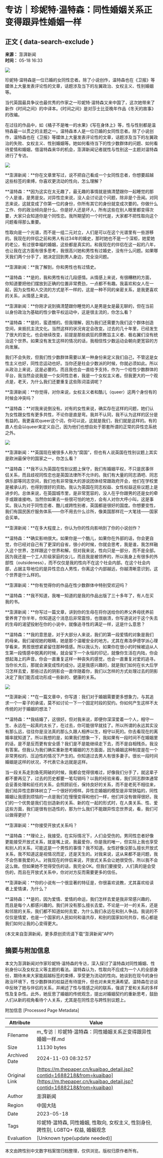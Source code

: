 # 专访｜珍妮特·温特森：同性婚姻关系正变得跟异性婚姻一样

## 正文 { data-search-exclude }


**来源：** 澎湃新闻  
**时间：** 05-18 16:33  

![](https://file.thepaper.cn/wap/v6/img/kb_zhaiyao.png)

珍妮特·温特森是一位已婚的女同性恋者。除了小说创作，温特森也在《卫报》等媒体上大量发表评论性的文章，话题涉及当下的左翼政治、女权主义、性别婚姻等。

当代英国最具争议也最优秀的作家之一珍妮特·温特森又来中国了，这次她带来了新作《时间之间》的中译本。《时间之间》是对莎士比亚晚年作品《冬天的故事》的改编。

在过往的作品中，如《橘子不是唯一的水果》《写在身体上》等，性与性别都是温特森最一以贯之的主题之一。温特森本人是一位已婚的女同性恋者。除了小说创作，温特森也在《卫报》等媒体上大量发表评论性的文章，话题涉及当下的左翼政治的失败、女权主义、性别婚姻等。她如何看待当下的性少数群体的问题、如何看待爱情和婚姻，借温特森来华的机会，澎湃新闻记者就性与性别这一主题对温特森进行了专访。

![](http://image.thepaper.cn/www/image/5/752/837.jpg)

**澎湃新闻：**你在文章里写过，说不把自己看成一个女同性恋者，你想要超越这些标签的束缚，你喜欢更流动的性向，怎么理解？

**温特森：**因为这实在太无趣了，最无趣的事情就是搞清楚跟你一起睡觉的那个人是谁，是男是女。对异性恋来说，没人会讨论这个问题，除非是个丑闻。对同志来说，这就变成了你第一位的身份，你所有其它的身份就变成次要的。你做什么工作、你的政治倾向是什么、你是好人还是坏人，所有这些在别人眼里都变得次要，大家只会知道你是个同性恋。我所期望的一个时代是，大家都不把性取向这个问题看得那么重要。

性取向是一个光谱，而不是一组二元对立，人们是可以在这个光谱里有一些游移的。我现在的伴侣之前和男人有过34年的婚史，那时她也不是一个深柜，她爱她的老公，有过很幸福的婚姻，这些都是真实的。和我现在的伴侣在这一起的八年，也让我在这方面有很多思考，我很高兴她和男性有过婚史，没有什么问题。如果哪天我们两个分手了，她决定回到男人身边，完全没问题。

**澎湃新闻：**我了解到，你和男性也有过情史。

**温特森：**是的，我和男性有过几段感情。从情感上来说，有很糟糕的方面，你知道要把他们摆放到正确的位置非常费劲，一点都不有趣。我喜欢和女人在一起，因为女性和人交流的方式是不一样的，这是一种不同的亲密关系，是我更喜欢的关系，从情感上来说。

**澎湃新闻：**你刚才说到搞清楚跟你睡觉的人是男是女是最无聊的，但在当前以身份政治为基础的性少数平权运动中，这是很主流的，你怎么看？

**温特森：**是的，蛮遗憾的。但我理解，因为我们还需要为我们这个群体创造空间，来抵抗主流文化。当然这样的状况肯定会改变。过去的几十年里，已经发生了很大的变化，也会继续改变，前提是那些疯狂的原教旨主义者、极右翼们没有统治这个世界。如果没有发生这样的情况的话，我相信性少数运动会朝向更宽容的方向发展。

我们不会失败，但我们性少数群体需要以某一种身份来定义我们自己，不管这是女性主义也好，同性恋运动也好。当你还是社会少数派的时候，你就必须如此。所以从政治上来说，这是必要的。而且我也会一直给予支持，作为一个给性少数群体的平台，我当然会说我是一个女同性恋者，我是一个女权主义者。但我更大的一个观点是，老天，为什么我们还要重复这些陈词滥调呢？

**澎湃新闻：**你觉得，对你来说，女权主义者和酷儿（queer）这两个身份有的时候会冲突吗？

**温特森：**对我来说倒没有。对有的女性来说，确实存在这样的问题，她们认为女性跟女性有更多共性，不论你是直是弯。我并不认同，我不认为这样的区分是有益的。我更喜欢queer这个词，你可以说，这就是我们，我们就是这样的。有的直人也会以queer来定义自己，因为他们也想自处于那套所谓的正常的异性恋系统之外。

![](http://image.thepaper.cn/www/image/5/752/838.jpg)

**澎湃新闻：**英国现在被很多人称为“腐国”，但也有人说英国在性别议题上其实是欧洲最保守的国家之一，你怎么看？

**温特森：**我不认为英国在性别议题上保守，我们有婚姻平权，不只是民事伴侣关系，而且歧视同性恋也是英国法律所不允许的。我们有大量的同志酒吧、同志俱乐部等同志空间，我们也有非常强大的游说团体经常跟政府开会，他们在学校里是被承认的，也得到很好的资助。我认为英国在同志权益、女性权益这些议题上是进步的。总体来说，在英国城市里，是非常宽容的，没人在乎你跟男的还是女的牵手或跟谁接吻。当然你如果去一些很可怕的地方，会有人对你大呼小叫，这是事实。我认为对于同性恋者、酷儿或跨性别者，英国都是很好的国度。你想要变性，我们有国民医疗服务体系——你不用去什么诊所，像美国那样花一大笔钱——国家会买单。

**澎湃新闻：**在多大程度上，你认为你的性向影响到了你的小说创作？

**温特森：**确实影响很大。如果你是一个酷儿，如果你在外部的话，你会更自觉，你已经对自己有了更深的自省，很小的时候，你就会思考，我是谁，我怎样融入这个世界，怎样跟这个世界和解。但对我来说，性向只是一部分，而不是全部。因为我还是一个工人阶级家庭的女儿，而且我是被领养的，所以我身上有很多的外部性（outsideness），而不仅仅是我的性向不在这个社会内部。在这个社会内部，占据主导地位的是异性恋白人男性，你离这个内部越远，你越清晰意识到，这个世界是什么样的。

**澎湃新闻：**你有觉得你的作品在性少数群体中特别受欢迎吗？

**温特森：**我不知道，我唯一知道的是我的作品出版了三十多年了，有人在买我的书。

**澎湃新闻：**你写过一篇文章，讲到你的生母在将你送给你的养父养母抚养前曾养育了你半年，你知道这个消息后非常震惊，也很崩溃，你写道说对于这个失去的生母的渴望投射在你的小说中，就像追寻性的满足一样，这是什么意思？

**温特森：**我的意思是，对于大部分人来说，我们的第一段爱情的对象是我们的母亲。我们凝视她的眼睛，她是那个温暖安全的地方。尤其在弗洛伊德学派心理学看来，男孩很想紧紧留住那种情感。所以我认为，如果你在很小的时候被迫从人生第一段情感中脱离的时候，就会留下一个永恒的印记，就像你生活在内陆，你会想起海上的声音。你会一直重复这样一种丧失的感觉，也会一直重复对爱的追寻。当你长大后，那就会演变成性的成分。这是我感兴趣的，就是我们如何在长大后学习怎样去爱，那些过去的阴影会一直伴随着你，我们以怎样的方式处理过去的阴影决定了我们能否成功形成一些新的、健康的关系。

![](http://image.thepaper.cn/www/image/5/753/12.jpg)

**澎湃新闻：**在一篇文章中，你写道：我们对于婚姻需要更多想象力，与其追求一个一辈子的承诺，莫不如讨论一下一个固定时段的契约。你如何产生这样不太传统的对于婚姻的想法？

**温特森：**我结婚了，这很好。但对我来说，即便你深深爱着一个人，相守一生、永远在一起真的太长了，在过去，你可能很早就挂了。所以所谓的永远其实没有那么远，往往你是没法真的那么久跟人相养以生，相守以死的。你去看现在的离婚率就知道了。所以我想的是，如果我们想象一下，我如果有一段时间不在婚姻里的话，是不是反而更有安全感？我们是不是能继续走下去，而不是自相残杀。我没有答案。但我认为我们确实重新思考婚姻的方方面面，因为婚姻这种制度是在一个非常男权的、压迫性的情况下产生的。你知道过去男人有很多妻子。很长一段时间婚姻是这样的状况，不代表它永远就是这样。

当一段关系走到鱼死网破的时候，我都会觉得很难过，好像我们分手了，就这辈子都不要再见了，过去的历史都要一笔勾销吗？以我的经验来看，我们同志群体通常会妥善处理和前任的关系，会照顾前任，保持良好的关系，而不是老死不相往来，我们给异性恋群体树立了一个很好的榜样。异性恋婚姻的模型是非常狭隘的，同性婚姻让我感到烦恼的一点是我们在慢慢变得和他们一样，他们并没有做得很好。我们的一个优势是我们在创造新的关系、新的在一起的形式时，在人类关系、性、爱这些方面，我们是很有创造性的，那为什么我们不能跟异性恋世界说，看，我们可以做得更好？

**澎湃新闻：**你接受开放式关系吗？

**温特森：**理论上，我接受。在实际情况下，人们会受伤的。男同性恋者好像更能接受开放式关系，就是嘴上说，我最爱你，你是我的唯一，但实际上我也享受和别人的关系，可能这是一个男性的事情？我不知道。女性好像没那么擅长开放式关系，我不知道这是视情况而定，还是天生的。对我来说，这从来都不是问题，我不会伤害我爱的人。对我现在的伴侣来说，开放式关系会让她很受伤，所以我不会这么做。但如果她不觉得受伤的话，我完全OK。但我们要接受，人们真的是会受伤的，而且在开放式关系中，你对对方反而需要更多的信任。

**澎湃新闻：**你的小说有一个很显著的特征是，你很喜欢说教，尤其喜欢给读者上爱情课，为什么？

**温特森：**是的，因为爱情、爱情的命运，我们怎样去爱是我非常感兴趣的，而且是每个人都感兴趣的。我们并没有那么擅长去爱。不论是一对一的关系，还是和邻居的关系，我们都不知道如何去爱，为什么我们永远在和别人争战。我说的不仅仅是情爱，也是一个国家的人民如何和谐共存，和别的国家如何共存，核心都是我们如何让我的心变得更大。

(本文来自澎湃新闻，更多原创资讯请下载“澎湃新闻”APP)

## 摘要与附加信息

<!-- tcd_abstract -->
本文为澎湃新闻对作家珍妮特·温特森的专访，深入探讨了温特森对同性婚姻、性别身份以及女权主义等主题的看法。温特森认为，性取向不应成为一个人的全部身份，期待未来大家能超越标签的束缚，享受更为流动的性向。她谈到在现今的身份政治环境下，性少数群体的权益还有待提升，但也对未来充满希望。温特森在访谈中反映了她与伴侣的关系，并阐述了性与情感之间的联系，强调了爱和关系的多样性及复杂性。此外，她反思了婚姻的传统观念，提出对婚姻契约的重新思考，鼓励人们从新的视角看待个人关系，尤其是在同性恋与跨性别议题上。
<!-- tcd_abstract_end -->

附加信息 [Processed Page Metadata]

| Attribute       | Value                                  |
|-----------------|----------------------------------------|
| Filename        | m_专访｜珍妮特·温特森：同性婚姻关系正变得跟异性婚姻一样.md                             |
| Size            | 11130 bytes                           |
| Archived Date   | 2024-11-03 08:32:57                             |
| Original Link   | [https://m.thepaper.cn/kuaibao_detail.jsp?contid=1688218&from=kuaibao](https://m.thepaper.cn/kuaibao_detail.jsp?contid=1688218&from=kuaibao)                       |
| Author          | 澎湃新闻                               |
| Region          | 中国大陆                               |
| Date            | 2023-05-18                                 |
| Tags            | 珍妮特·温特森, 同性婚姻, 性取向, 女权主义, 性别身份, 跨性别,  LGBTQ+ 权益, 婚姻观念                                 |
| Evaluation            | [Unknown type(update needed)]                                 |
<!-- tcd_table_end -->

本文由跨性别中文数字档案馆归档整理，仅供浏览。版权归原作者所有。
